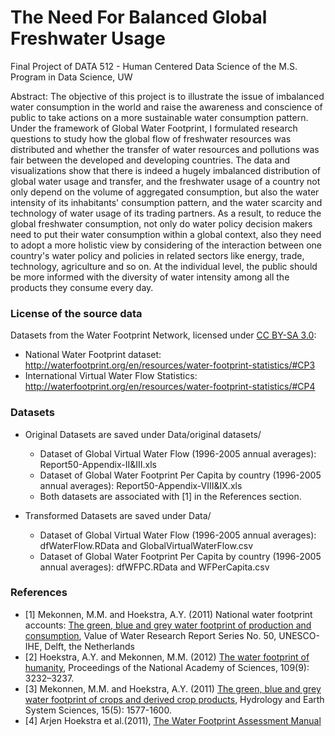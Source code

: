 # The Need For Balanced Global Freshwater Usage
Final Project of DATA 512 - Human Centered Data Science of the M.S. Program in Data Science, UW

Abstract:
The objective of this project is to illustrate the issue of imbalanced water consumption in the world and raise the awareness and conscience of public to take actions on a more sustainable water consumption pattern. Under the framework of Global Water Footprint, I formulated research questions to study how the global flow of freshwater resources was distributed and whether the transfer of water resources and pollutions was fair between the developed and developing countries. The data and visualizations show that there is indeed a hugely imbalanced distribution of global water usage and transfer, and the freshwater usage of a country not only depend on the volume of aggregated consumption, but also the water intensity of its inhabitants' consumption pattern, and the water scarcity and technology of water usage of its trading partners. As a result, to reduce the global freshwater consumption, not only do water policy decision makers need to put their water consumption within a global context, also they need to adopt a more holistic view by considering of the interaction between one country's water policy and policies in related sectors like energy, trade, technology, agriculture and so on. At the individual level, the public should be more informed with the diversity of water intensity among all the products they consume every day.

### License of the source data

Datasets from the Water Footprint Network, licensed under [CC BY-SA 3.0](https://creativecommons.org/licenses/by-sa/3.0/): 

* National Water Footprint dataset: http://waterfootprint.org/en/resources/water-footprint-statistics/#CP3
* International Virtual Water Flow Statistics: http://waterfootprint.org/en/resources/water-footprint-statistics/#CP4


### Datasets

* Original Datasets are saved under Data/original datasets/
  - Dataset of Global Virtual Water Flow (1996-2005 annual averages): Report50-Appendix-II&III.xls
  - Dataset of Global Water Footprint Per Capita by country (1996-2005 annual averages): Report50-Appendix-VIII&IX.xls
  - Both datasets are associated with [1] in the References section.

* Transformed Datasets are saved under Data/
  - Dataset of Global Virtual Water Flow (1996-2005 annual averages): dfWaterFlow.RData and GlobalVirtualWaterFlow.csv
  - Dataset of Global Water Footprint Per Capita by country (1996-2005 annual averages): dfWFPC.RData and WFPerCapita.csv

###  References

* [1] Mekonnen, M.M. and Hoekstra, A.Y. (2011) National water footprint accounts: [The green, blue and grey water footprint of production and consumption](http://www.waterfootprint.org/Reports/Report50-NationalWaterFootprints-Vol1.pdf), Value of Water Research Report Series No. 50, UNESCO-IHE, Delft, the Netherlands
* [2] Hoekstra, A.Y. and Mekonnen, M.M. (2012) [The water footprint of humanity](http://waterfootprint.org/media/downloads/Hoekstra-Mekonnen-2012-WaterFootprint-of-Humanity.pdf), Proceedings of the National Academy of Sciences, 109(9): 3232–3237.
* [3] Mekonnen, M.M. and Hoekstra, A.Y. (2011) [The green, blue and grey water footprint of crops and derived crop products](http://waterfootprint.org/media/downloads/Mekonnen-Hoekstra-2011-WaterFootprintCrops.pdf), Hydrology and Earth System Sciences, 15(5): 1577-1600.
* [4] Arjen Hoekstra et al.(2011), [The Water Footprint Assessment Manual](http://waterfootprint.org/media/downloads/TheWaterFootprintAssessmentManual_2.pdf)
